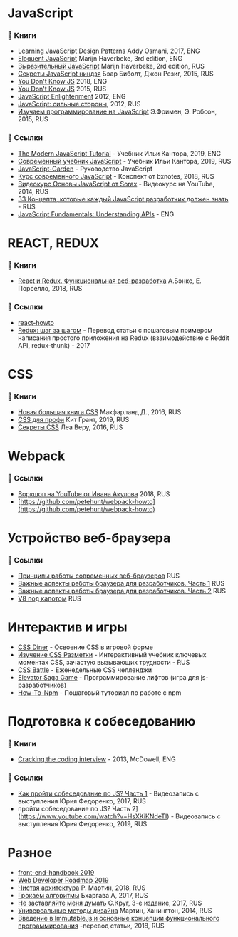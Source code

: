 # JavaScript

### :book: Книги

* [Learning JavaScript Design Patterns](https://addyosmani.com/resources/essentialjsdesignpatterns/book/) Addy Osmani, 2017, ENG
* [Eloquent JavaScript](http://eloquentjavascript.net/) Marijn Haverbeke, 3rd edition, ENG
* [Выразительный JavaScript](https://karmazzin.gitbooks.io/eloquentjavascript_ru/content/) Marijn Haverbeke, 2rd edition, RUS
* [Секреты JavaScript ниндзя](http://www.habucenter.ru/upload/iblock/76a/76a7f6a0d1fda54f72505775f5b9d864.pdf) Бэар Биболт, Джон Резиг, 2015, RUS
* [You Don't Know JS](https://github.com/getify/You-Dont-Know-JS) 2018, ENG
* [You Don't Know JS](https://github.com/azat-io/you-dont-know-js-ru) 2015, RUS
* [JavaScript Enlightenment](https://vk.com/doc205367072_265124297) 2012, ENG
* [JavaScript: сильные стороны](https://vk.com/doc10903696_272054170?hash=25ef73bb275dc4cb0e&dl=ac20f5e465672106d1), 2012, RUS
* [Изучаем программирование на JavaScript](https://vk.com/doc247540843_451332840?hash=dc2d1c75ea81e0dd88&dl=ab3b056f818825c5e3) Э.Фримен, Э. Робсон, 2015, RUS

### :link: Ссылки

* [The Modern JavaScript Tutorial](http://javascript.info/) - Учебник Ильи Кантора, 2019, ENG 
* [Современный учебник JavaScript](https://learn.javascript.ru/) - Учебник Ильи Кантора, 2019, RUS 
* [JavaScript-Garden](https://bonsaiden.github.io/JavaScript-Garden/ru/) - Руководство JavaScript
* [Курс современного JavaScript](https://bxnotes.ru/conspect/kurs-sovremennogo-javascript/) - Конспект от bxnotes, 2018, RUS
* [Видеокурс Основы JavaScript от Sorax](https://www.youtube.com/playlist?list=PL363QX7S8MfSxcHzvkNEqMYbOyhLeWwem) - Видеокурс на YouTube, 2014, RUS
* [33 Концепта, которые каждый JavaScript разработчик должен знать 
](https://github.com/gumennii/33-js-concepts) - RUS
* [JavaScript Fundamentals: Understanding APIs](https://github.com/codyfet/fe-resources/blob/master/README.md) - ENG

# REACT, REDUX

### :book: Книги

* [React и Redux. Функциональная веб-разработка](https://vk.com/doc112601340_459055741?hash=09ff8dbdfb87e57f7c&dl=19f5a59504b66e5074) А.Бэнкс, Е. Порселло, 2018, RUS

### :link: Ссылки

* [react-howto](https://github.com/petehunt/react-howto/blob/master/README-ru.md)
* [Redux: шаг за шагом](https://medium.com/devschacht/redux-step-by-step-e6c42a9b00cd) - Перевод статьи с пошаговым примером написания простого приложения на Redux (взаимодействие с Reddit API, redux-thunk) - 2017

# CSS

### :book: Книги

* [Новая большая книга CSS](https://orkhanalyshov.com/media/HTMLCSS/DavidSawyerMcFarlandCSStheMissingManual.pdf) Макфарланд Д., 2016, RUS
* [CSS для профи](https://vk.com/doc382132060_497997477?hash=ebd2a27862fb6f7a0c&dl=ac834b2017ef9f8fa9) Кит Грант, 2019, RUS
* [Секреты CSS](https://vk.com/doc11339918_445281793) Леа Веру, 2016, RUS

# Webpack

### :link: Ссылки

* [Воркшоп на YouTube от Ивана Акулова](https://www.youtube.com/playlist?list=PLTbz5Wv5vNcs0zKKmF0DSo6m05RnMqUXk) 2018, RUS
* [https://github.com/petehunt/webpack-howto](https://github.com/petehunt/webpack-howto)

# Устройство веб-браузера

### :link: Ссылки

* [Принципы работы современных веб-браузеров](https://www.html5rocks.com/ru/tutorials/internals/howbrowserswork/) RUS
* [Важные аспекты работы браузера для разработчиков. Часть 1](https://habr.com/ru/company/dataart/blog/304138/) RUS
* [Важные аспекты работы браузера для разработчиков. Часть 2](https://habr.com/ru/company/dataart/blog/304934/) RUS
* [V8 под капотом](https://habr.com/ru/company/jugru/blog/338930/) RUS

# Интерактив и игры

* [CSS Diner](http://flukeout.github.io/) - Освоение CSS в игровой форме
* [Изучение CSS Разметки](http://ru.learnlayout.com/) - Интерактивный учебник ключевых моментах CSS, зачастую вызывающих трудности - RUS
* [CSS Battle](https://cssbattle.dev/) - Еженедельные CSS челленджи
* [Elevator Saga Game](https://play.elevatorsaga.com/) - Программирование лифтов (игра для js-разработчиков) 
* [How-To-Npm](https://www.npmjs.com/package/how-to-npm) - Пошаговый туториал по работе с npm

# Подготовка к собеседованию

### :book: Книги

* [Cracking the coding interview](https://vk.com/doc123534285_438034972?hash=0447ced823c8248400&dl=e563ce609a0f9685c8) - 2013, McDowell, ENG

### :link: Ссылки
* [Как пройти собеседование по JS? Часть 1](https://www.youtube.com/watch?v=ncaWoyLINoI&t=1794s) - Видеозапись с выступления Юрия Федоренко, 2017, RUS
*  пройти собеседование по JS? Часть 2](https://www.youtube.com/watch?v=HsXKiKNdeTI) - Видеозапись с выступления Юрия Федоренко, 2019, RUS

# Разное

* [front-end-handbook 2019](https://frontendmasters.com/books/front-end-handbook/2019/#1)
* [Web Developer Roadmap 2019](https://github.com/kamranahmedse/developer-roadmap)
* [Чистая архитектура](https://vk.com/doc44301783_469642449?hash=5d281ab26c9f4947d5&dl=20b940f81ae4b21140) Р. Мартин, 2018, RUS
* [Грокаем алгоритмы](https://vk.com/doc2036633_461668315?hash=3bbe2d53fdb5bac884&dl=71b079d5bac8067813) Бхаргава А, 2017, RUS
* [Не заставляйте меня думать](https://vk.com/doc497141998_473199360) C.Круг, 3-е издание, 2017, RUS
* [Универсальные методы дизайна](https://kpp68.ru/wp-content/uploads/bsk-pdf-manager/2015-07-31_6.pdf) Мартин, Ханингтон, 2014, RUS
* [Введение в Immutable.js и основные концепции функционального программирования](https://medium.com/devschacht/sebasti%C3%A1n-peyrott-introduction-to-immutablejs-and-functional-programming-concepts-b3a6555af0ee) -перевод статьи, 2018, RUS
